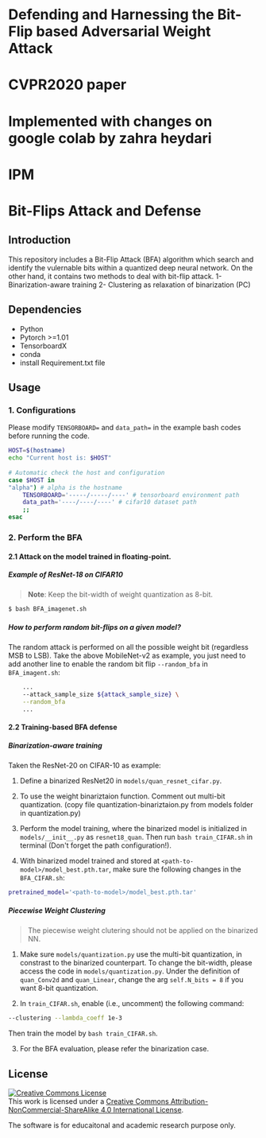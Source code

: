 # Defending and Harnessing the Bit-Flip based Adversarial Weight Attack
# CVPR2020 paper

# Implemented with changes on google colab by zahra heydari
# IPM



#  Bit-Flips Attack and Defense

##  Introduction
  
  
This repository includes a Bit-Flip Attack (BFA) algorithm which search and identify the vulernable bits within a quantized deep neural network.
On the other hand, it contains two methods to deal with bit-flip attack.
1- Binarization-aware training
2- Clustering as relaxation of binarization (PC)

##  Dependencies
 
* Python 
* Pytorch >=1.01
* TensorboardX 
* conda
* install Requirement.txt file

  
##  Usage
  
###  1. Configurations
  
Please modify `TENSORBOARD=` and `data_path=` in the example bash codes before running the code.
  
```bash
HOST=$(hostname)
echo "Current host is: $HOST"
  
# Automatic check the host and configuration
case $HOST in
"alpha") # alpha is the hostname
    TENSORBOARD='-----/-----/----' # tensorboard environment path
    data_path='----/----/----' # cifar10 dataset path
    ;;
esac
```
  
###  2. Perform the BFA
  
####  2.1 Attack on the model trained in floating-point.
  
  
#####  Example of ResNet-18 on CIFAR10
  
> __Note__: Keep the bit-width of weight quantization as 8-bit.
  

```bash
$ bash BFA_imagenet.sh
```
  

#####  How to perform random bit-flips on a given model?
  
  
The random attack is performed on all the possible weight bit (regardless MSB to LSB). Take the above MobileNet-v2 as example, you just need to add another line to enable the random bit flip `--random_bfa` in `BFA_imagent.sh`:
```bash
    ...
    --attack_sample_size ${attack_sample_size} \
    --random_bfa
    ...
```
  
####  2.2 Training-based BFA defense
  
  
#####  Binarization-aware training
  
  
Taken the ResNet-20 on CIFAR-10 as example:
  
1. Define a binarized ResNet20 in `models/quan_resnet_cifar.py`.
2. To use the weight binariztaion function. Comment out multi-bit quantization. (copy file quantization-binariztaion.py from models folder in quantization.py)
3. Perform the model training, where the binarized model is initialized in `models/__init__.py` as `resnet18_quan`. Then run `bash train_CIFAR.sh`  in terminal (Don't forget the path configuration!).
  
4. With binarized model trained and stored at `<path-to-model>/model_best.pth.tar`, make sure the following changes in the `BFA_CIFAR.sh`:
```bash
pretrained_model='<path-to-model>/model_best.pth.tar'
```
  
#####  Piecewise Weight Clustering
  
  
> The piecewise weight clutering should not be applied on the binarized NN. 
  
1. Make sure ```models/quantization.py``` use the multi-bit quantization, in constrast to the binarized counterpart. To change the bit-width, please access the code in ```models/quantization.py```. Under the definition of ```quan_Conv2d``` and ```quan_Linear```, change the arg ```self.N_bits = 8``` if you want 8-bit quantization.
  
2. In `train_CIFAR.sh`, enable (i.e., uncomment) the following command:
```bash
--clustering --lambda_coeff 1e-3
```
Then train the model by `bash train_CIFAR.sh`.
  
3. For the BFA evaluation, please refer the binarization case.
  
  
  
##  License
  
<a rel="license" href="http://creativecommons.org/licenses/by-nc-sa/4.0/"><img alt="Creative Commons License" style="border-width:0" src="https://i.creativecommons.org/l/by-nc-sa/4.0/88x31.png" /></a><br />This work is licensed under a <a rel="license" href="http://creativecommons.org/licenses/by-nc-sa/4.0/">Creative Commons Attribution-NonCommercial-ShareAlike 4.0 International License</a>.
  
The software is for educaitonal and academic research purpose only.
  
